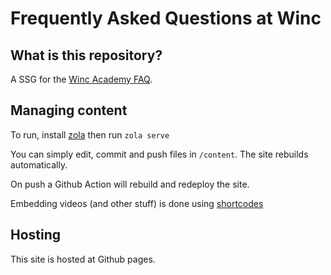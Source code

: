 # Frequently Asked Questions at Winc

## What is this repository?

A SSG for the [Winc Academy FAQ](https://faq.wincacademy.nl/).

## Managing content

To run, install [zola](https://www.getzola.org/) then run `zola serve`

You can simply edit, commit and push files in `/content`. The site rebuilds
automatically.

On push a Github Action will rebuild and redeploy the site.

Embedding videos (and other stuff) is done using
[shortcodes](https://www.getzola.org/documentation/content/shortcodes/)

## Hosting

This site is hosted at Github pages.
